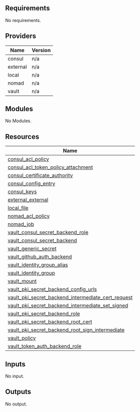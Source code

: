 ## Requirements

No requirements.

## Providers

| Name | Version |
|------|---------|
| consul | n/a |
| external | n/a |
| local | n/a |
| nomad | n/a |
| vault | n/a |

## Modules

No Modules.

## Resources

| Name |
|------|
| [consul_acl_policy](https://registry.terraform.io/providers/hashicorp/consul/latest/docs/resources/acl_policy) |
| [consul_acl_token_policy_attachment](https://registry.terraform.io/providers/hashicorp/consul/latest/docs/resources/acl_token_policy_attachment) |
| [consul_certificate_authority](https://registry.terraform.io/providers/hashicorp/consul/latest/docs/resources/certificate_authority) |
| [consul_config_entry](https://registry.terraform.io/providers/hashicorp/consul/latest/docs/resources/config_entry) |
| [consul_keys](https://registry.terraform.io/providers/hashicorp/consul/latest/docs/resources/keys) |
| [external_external](https://registry.terraform.io/providers/hashicorp/external/latest/docs/data-sources/external) |
| [local_file](https://registry.terraform.io/providers/hashicorp/local/latest/docs/resources/file) |
| [nomad_acl_policy](https://registry.terraform.io/providers/hashicorp/nomad/latest/docs/resources/acl_policy) |
| [nomad_job](https://registry.terraform.io/providers/hashicorp/nomad/latest/docs/resources/job) |
| [vault_consul_secret_backend_role](https://registry.terraform.io/providers/hashicorp/vault/latest/docs/resources/consul_secret_backend_role) |
| [vault_consul_secret_backend](https://registry.terraform.io/providers/hashicorp/vault/latest/docs/resources/consul_secret_backend) |
| [vault_generic_secret](https://registry.terraform.io/providers/hashicorp/vault/latest/docs/resources/generic_secret) |
| [vault_github_auth_backend](https://registry.terraform.io/providers/hashicorp/vault/latest/docs/resources/github_auth_backend) |
| [vault_identity_group_alias](https://registry.terraform.io/providers/hashicorp/vault/latest/docs/resources/identity_group_alias) |
| [vault_identity_group](https://registry.terraform.io/providers/hashicorp/vault/latest/docs/resources/identity_group) |
| [vault_mount](https://registry.terraform.io/providers/hashicorp/vault/latest/docs/resources/mount) |
| [vault_pki_secret_backend_config_urls](https://registry.terraform.io/providers/hashicorp/vault/latest/docs/resources/pki_secret_backend_config_urls) |
| [vault_pki_secret_backend_intermediate_cert_request](https://registry.terraform.io/providers/hashicorp/vault/latest/docs/resources/pki_secret_backend_intermediate_cert_request) |
| [vault_pki_secret_backend_intermediate_set_signed](https://registry.terraform.io/providers/hashicorp/vault/latest/docs/resources/pki_secret_backend_intermediate_set_signed) |
| [vault_pki_secret_backend_role](https://registry.terraform.io/providers/hashicorp/vault/latest/docs/resources/pki_secret_backend_role) |
| [vault_pki_secret_backend_root_cert](https://registry.terraform.io/providers/hashicorp/vault/latest/docs/resources/pki_secret_backend_root_cert) |
| [vault_pki_secret_backend_root_sign_intermediate](https://registry.terraform.io/providers/hashicorp/vault/latest/docs/resources/pki_secret_backend_root_sign_intermediate) |
| [vault_policy](https://registry.terraform.io/providers/hashicorp/vault/latest/docs/resources/policy) |
| [vault_token_auth_backend_role](https://registry.terraform.io/providers/hashicorp/vault/latest/docs/resources/token_auth_backend_role) |

## Inputs

No input.

## Outputs

No output.
